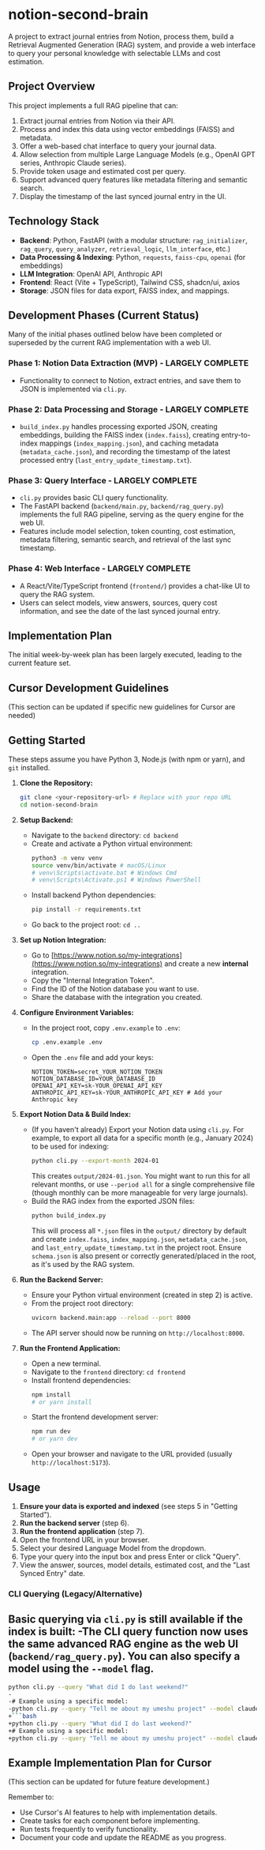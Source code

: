 # notion-second-brain

A project to extract journal entries from Notion, process them, build a Retrieval Augmented Generation (RAG) system, and provide a web interface to query your personal knowledge with selectable LLMs and cost estimation.

## Project Overview

This project implements a full RAG pipeline that can:
1. Extract journal entries from Notion via their API.
2. Process and index this data using vector embeddings (FAISS) and metadata.
3. Offer a web-based chat interface to query your journal data.
4. Allow selection from multiple Large Language Models (e.g., OpenAI GPT series, Anthropic Claude series).
5. Provide token usage and estimated cost per query.
6. Support advanced query features like metadata filtering and semantic search.
7. Display the timestamp of the last synced journal entry in the UI.

## Technology Stack

- **Backend**: Python, FastAPI (with a modular structure: `rag_initializer`, `rag_query`, `query_analyzer`, `retrieval_logic`, `llm_interface`, etc.)
- **Data Processing & Indexing**: Python, `requests`, `faiss-cpu`, `openai` (for embeddings)
- **LLM Integration**: OpenAI API, Anthropic API
- **Frontend**: React (Vite + TypeScript), Tailwind CSS, shadcn/ui, axios
- **Storage**: JSON files for data export, FAISS index, and mappings.

## Development Phases (Current Status)

Many of the initial phases outlined below have been completed or superseded by the current RAG implementation with a web UI.

### Phase 1: Notion Data Extraction (MVP) - LARGELY COMPLETE
- Functionality to connect to Notion, extract entries, and save them to JSON is implemented via `cli.py`.

### Phase 2: Data Processing and Storage - LARGELY COMPLETE
- `build_index.py` handles processing exported JSON, creating embeddings, building the FAISS index (`index.faiss`), creating entry-to-index mappings (`index_mapping.json`), and caching metadata (`metadata_cache.json`), and recording the timestamp of the latest processed entry (`last_entry_update_timestamp.txt`).

### Phase 3: Query Interface - LARGELY COMPLETE
- `cli.py` provides basic CLI query functionality.
- The FastAPI backend (`backend/main.py`, `backend/rag_query.py`) implements the full RAG pipeline, serving as the query engine for the web UI.
- Features include model selection, token counting, cost estimation, metadata filtering, semantic search, and retrieval of the last sync timestamp.

### Phase 4: Web Interface - LARGELY COMPLETE
- A React/Vite/TypeScript frontend (`frontend/`) provides a chat-like UI to query the RAG system.
- Users can select models, view answers, sources, query cost information, and see the date of the last synced journal entry.

## Implementation Plan

The initial week-by-week plan has been largely executed, leading to the current feature set.

## Cursor Development Guidelines

(This section can be updated if specific new guidelines for Cursor are needed)

## Getting Started

These steps assume you have Python 3, Node.js (with npm or yarn), and `git` installed.

1.  **Clone the Repository:**
    ```bash
    git clone <your-repository-url> # Replace with your repo URL
    cd notion-second-brain
    ```

2.  **Setup Backend:**
    - Navigate to the `backend` directory: `cd backend`
    - Create and activate a Python virtual environment:
      ```bash
      python3 -m venv venv
      source venv/bin/activate # macOS/Linux
      # venv\Scripts\activate.bat # Windows Cmd
      # venv\Scripts\Activate.ps1 # Windows PowerShell
      ```
    - Install backend Python dependencies:
      ```bash
      pip install -r requirements.txt
      ```
    - Go back to the project root: `cd ..`

3.  **Set up Notion Integration:**
    - Go to [https://www.notion.so/my-integrations](https://www.notion.so/my-integrations) and create a new **internal** integration.
    - Copy the "Internal Integration Token".
    - Find the ID of the Notion database you want to use.
    - Share the database with the integration you created.

4.  **Configure Environment Variables:**
    - In the project root, copy `.env.example` to `.env`:
      ```bash
      cp .env.example .env
      ```
    - Open the `.env` file and add your keys:
      ```dotenv
      NOTION_TOKEN=secret_YOUR_NOTION_TOKEN
      NOTION_DATABASE_ID=YOUR_DATABASE_ID
      OPENAI_API_KEY=sk-YOUR_OPENAI_API_KEY
      ANTHROPIC_API_KEY=sk-YOUR_ANTHROPIC_API_KEY # Add your Anthropic key
      ```

5.  **Export Notion Data & Build Index:**
    - (If you haven't already) Export your Notion data using `cli.py`.
      For example, to export all data for a specific month (e.g., January 2024) to be used for indexing:
      ```bash
      python cli.py --export-month 2024-01 
      ```
      This creates `output/2024-01.json`. You might want to run this for all relevant months, or use `--period all` for a single comprehensive file (though monthly can be more manageable for very large journals).
    - Build the RAG index from the exported JSON files:
      ```bash
      python build_index.py 
      ```
      This will process all `*.json` files in the `output/` directory by default and create `index.faiss`, `index_mapping.json`, `metadata_cache.json`, and `last_entry_update_timestamp.txt` in the project root. Ensure `schema.json` is also present or correctly generated/placed in the root, as it's used by the RAG system.

6.  **Run the Backend Server:**
    - Ensure your Python virtual environment (created in step 2) is active.
    - From the project root directory:
      ```bash
      uvicorn backend.main:app --reload --port 8000
      ```
    - The API server should now be running on `http://localhost:8000`.

7.  **Run the Frontend Application:**
    - Open a new terminal.
    - Navigate to the `frontend` directory: `cd frontend`
    - Install frontend dependencies:
      ```bash
      npm install 
      # or yarn install
      ```
    - Start the frontend development server:
      ```bash
      npm run dev
      # or yarn dev
      ```
    - Open your browser and navigate to the URL provided (usually `http://localhost:5173`).

## Usage

1.  **Ensure your data is exported and indexed** (see steps 5 in "Getting Started").
2.  **Run the backend server** (step 6).
3.  **Run the frontend application** (step 7).
4.  Open the frontend URL in your browser.
5.  Select your desired Language Model from the dropdown.
6.  Type your query into the input box and press Enter or click "Query".
7.  View the answer, sources, model details, estimated cost, and the "Last Synced Entry" date.

### CLI Querying (Legacy/Alternative)

Basic querying via `cli.py` is still available if the index is built:
-The CLI query function now uses the same advanced RAG engine as the web UI (`backend/rag_query.py`). You can also specify a model using the `--model` flag.
-
 ```bash
 python cli.py --query "What did I do last weekend?"
-
-# Example using a specific model:
-python cli.py --query "Tell me about my umeshu project" --model claude-3-5-haiku-20241022
+```bash
+python cli.py --query "What did I do last weekend?"
+# Example using a specific model:
+python cli.py --query "Tell me about my umeshu project" --model claude-3-haiku-20240307
 ```
 
 ## Example Implementation Plan for Cursor

(This section can be updated for future feature development.)

Remember to:
- Use Cursor's AI features to help with implementation details.
- Create tasks for each component before implementing.
- Run tests frequently to verify functionality.
- Document your code and update the README as you progress.